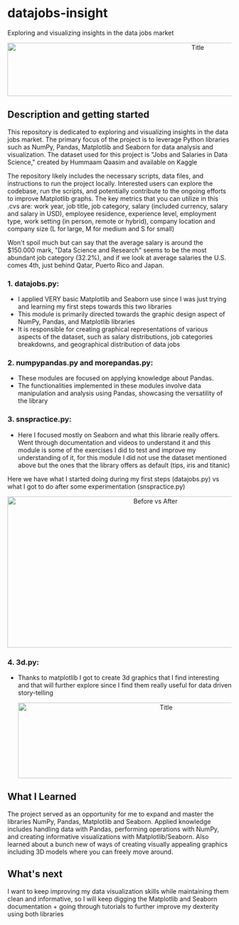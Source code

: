 # datajobs-insight
Exploring and visualizing insights in the data jobs market

<p align="center">
  <img src="https://i.imgur.com/zcpIFfp.jpeg" alt="Title" width="840px" height="120px">
</p>


## Description and getting started 
This repository is dedicated to exploring and visualizing insights in the data jobs market. The primary focus of the project is to leverage Python libraries such as NumPy, Pandas, Matplotlib and Seaborn for data analysis and visualization. The dataset used for this project is "Jobs and Salaries in Data Science," created by Hummaam Qaasim and available on Kaggle

The repository likely includes the necessary scripts, data files, and instructions to run the project locally. Interested users can explore the codebase, run the scripts, and potentially contribute to the ongoing efforts to improve Matplotlib graphs. The key metrics that you can utilize in this .cvs are: work year, job title, job category, salary (included currency, salary and salary in USD), employee residence, experience level, employment type, work setting (in person, remote or hybrid), company location and company size (L for large, M for medium and S for small)

Won't spoil much but can say that the average salary is around the $150.000 mark, "Data Science and Research" seems to be the most abundant job category (32.2%), and if we look at average salaries the U.S. comes 4th, just behind Qatar, Puerto Rico and Japan.

### 1. datajobs.py:
* I applied VERY basic Matplotlib and Seaborn use since I was just trying and learning my first steps towards this two libraries
* This module is primarily directed towards the graphic design aspect of NumPy, Pandas, and Matplotlib libraries
* It is responsible for creating graphical representations of various aspects of the dataset, such as salary distributions, job categories breakdowns, and geographical distribution of data jobs

### 2. numpypandas.py and morepandas.py:
* These modules are focused on applying knowledge about Pandas.
* The functionalities implemented in these modules involve data manipulation and analysis using Pandas, showcasing the versatility of the library

### 3. snspractice.py:
* Here I focused mostly on Seaborn and what this librarie really offers. Went through documentation and videos to understand it and this module is some of the exercises I did to test and improve my understanding of it, for this module I did not use the dataset mentioned above but the ones that the library offers as default (tips, iris and titanic)

Here we have what I started doing during my first steps (datajobs.py) vs what I got to do after some experimentation (snspractice.py)
<p align="center">
  <img src="https://i.imgur.com/NOPf3vK.png" alt="Before vs After" width="650px" height="340px">
</p>

### 4. 3d.py:
* Thanks to matplotlib I got to create 3d graphics that I find interesting and that will further explore since I find them really useful for data driven story-telling

  <p align="center">
  <img src="https://i.imgur.com/dxgdu5O.png" alt="Title" width="650px" height="170px">
</p>


## What I Learned
The project served as an opportunity for me to expand and master the libraries NumPy, Pandas, Matplotlib and Seaborn. Applied knowledge includes handling data with Pandas, performing operations with NumPy, and creating informative visualizations with Matplotlib/Seaborn. Also learned about a bunch new of ways of creating visually appealing graphics including 3D models where you can freely move around.

## What's next
I want to keep improving my data visualization skills while maintaining them clean and informative, so I will keep digging the Matplotlib and Seaborn documentation + going through tutorials to further improve my dexterity using both libraries


